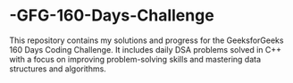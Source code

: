 # -GFG-160-Days-Challenge
This repository contains my solutions and progress for the GeeksforGeeks 160 Days Coding Challenge. It includes daily DSA problems solved in C++ with a focus on improving problem-solving skills and mastering data structures and algorithms.
